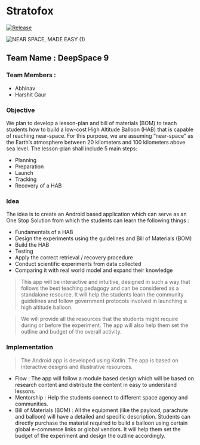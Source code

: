 # Stratofox


[![Release](https://img.shields.io/badge/Pre--Release-Download%20APK-green?style=for-the-badge&logo=appveyor?label=healthinesses)](https://github.com/DeepSpace9x/Stratofox/releases/download/v0.3-alpha/stratofox-prerelease-v0.3.apk)


![NEAR SPACE, MADE EASY (1)](https://user-images.githubusercontent.com/43119465/135766702-a3e807e5-cccf-4ee1-9e18-c30e0b91ed93.png)

## Team Name : DeepSpace 9
### Team Members : 
- Abhinav
- Harshit Gaur

### Objective 
We plan to develop a lesson-plan and bill of materials (BOM) to teach students how to build a low-cost High Altitude Balloon (HAB) that is capable of reaching near-space. For this purpose, we are assuming “near-space” as the Earth’s atmosphere between 20 kilometers and 100 kilometers above sea level. The lesson-plan shall include 5 main steps:
- Planning
- Preparation
- Launch
- Tracking 
- Recovery of a HAB

### Idea
The idea is to create an Android based application which can serve as an One Stop Solution from which the students can learn the following things : 
- Fundamentals of a HAB
- Design the experiments using the guidelines and Bill of Materials (BOM)
- Build the HAB
- Testing
- Apply the correct retrieval / recovery procedure
- Conduct scientific experiments from data collected
- Comparing it with real world model and expand their knowledge


> This app will be interactive and intuitive, designed in such a way that follows the best teaching pedagogy and can be considered as a standalone resource. It will help the students learn the community guidelines and follow government protocols involved in launching a high altitude balloon.

> We will provide all the resources that the students might require during or before the experiment. The app will also help them set the outline and budget of the overall activity.

### Implementation 
> The Android app is developed using Kotlin. The app is based on interactive designs and illustrative resources.
- Flow : The app will follow a module based design which will be based on research content and distribute the content in easy to understand lessons.
- Mentorship : Help the students connect to different space agency and communities.
- Bill of Materials (BOM) : All the equipment (like the payload, parachute and balloon) will have a detailed and specific description. Students can directly purchase the material required to build a balloon using certain global e-commerce links or global vendors. It will help them set the budget of the experiment and design the outline accordingly. 
